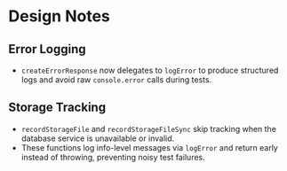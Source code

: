 # Design Notes

## Error Logging

- `createErrorResponse` now delegates to `logError` to produce structured logs and avoid raw `console.error` calls during tests.

## Storage Tracking

- `recordStorageFile` and `recordStorageFileSync` skip tracking when the database service is unavailable or invalid.
- These functions log info-level messages via `logError` and return early instead of throwing, preventing noisy test failures.
